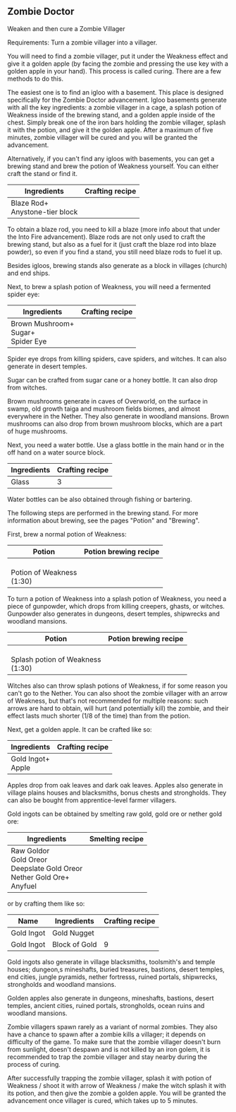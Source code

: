 ## Zombie Doctor
Weaken and then cure a Zombie Villager

Requirements: Turn a zombie villager into a villager.

You will need to find a zombie villager, put it under the Weakness effect and give it a golden apple (by facing the zombie and pressing the use key with a golden apple in your hand). This process is called curing. There are a few methods to do this.

The easiest one is to find an igloo with a basement. This place is designed specifically for the Zombie Doctor advancement. Igloo basements generate with all the key ingredients: a zombie villager in a cage, a splash potion of Weakness inside of the brewing stand, and a golden apple inside of the chest. Simply break one of the iron bars holding the zombie villager, splash it with the potion, and give it the golden apple. After a maximum of five minutes, zombie villager will be cured and you will be granted the advancement.

Alternatively, if you can't find any igloos with basements, you can get a brewing stand and brew the potion of Weakness yourself. You can either craft the stand or find it.

| Ingredients                        | Crafting recipe |
|------------------------------------|-----------------|
| Blaze Rod+<br/>Anystone-tier block |                 |

To obtain a blaze rod, you need to kill a blaze (more info about that under the Into Fire advancement). Blaze rods are not only used to craft the brewing stand, but also as a fuel for it (just craft the blaze rod into blaze powder), so even if you find a stand, you still need blaze rods to fuel it up.

Besides igloos, brewing stands also generate as a block in villages (church) and end ships.

Next, to brew a splash potion of Weakness, you will need a fermented spider eye:

| Ingredients                               | Crafting recipe |
|-------------------------------------------|-----------------|
| Brown Mushroom+<br/>Sugar+<br/>Spider Eye |                 |

Spider eye drops from killing spiders, cave spiders, and witches. It can also generate in desert temples. 

Sugar can be crafted from sugar cane or a honey bottle. It can also drop from witches. 

Brown mushrooms generate in caves of Overworld, on the surface in swamp, old growth taiga and mushroom fields biomes, and almost everywhere in the Nether. They also generate in woodland mansions. Brown mushrooms can also drop from brown mushroom blocks, which are a part of huge mushrooms.

Next, you need a water bottle. Use a glass bottle in the main hand or in the off hand on a water source block.

| Ingredients | Crafting recipe |
|-------------|-----------------|
| Glass       | 3               |

Water bottles can be also obtained through fishing or bartering.

The following steps are performed in the brewing stand. For more information about brewing, see the pages "Potion" and "Brewing".

First, brew a normal potion of Weakness:

| Potion                             | Potion brewing recipe |
|------------------------------------|-----------------------|
| <br/>Potion of Weakness<br/>(1:30) |                       |

To turn a potion of Weakness into a splash potion of Weakness, you need a piece of gunpowder, which drops from killing creepers, ghasts, or witches. Gunpowder also generates in dungeons, desert temples, shipwrecks and woodland mansions.

| Potion                                    | Potion brewing recipe |
|-------------------------------------------|-----------------------|
| <br/>Splash potion of Weakness<br/>(1:30) |                       |

Witches also can throw splash potions of Weakness, if for some reason you can't go to the Nether. You can also shoot the zombie villager with an arrow of Weakness, but that's not recommended for multiple reasons: such arrows are hard to obtain, will hurt (and potentially kill) the zombie, and their effect lasts much shorter (1/8 of the time) than from the potion.

Next, get a golden apple. It can be crafted like so:

| Ingredients           | Crafting recipe |
|-----------------------|-----------------|
| Gold Ingot+<br/>Apple |                 |

Apples drop from oak leaves and dark oak leaves. Apples also generate in village plains houses and blacksmiths, bonus chests and strongholds. They can also be bought from apprentice-level farmer villagers.

Gold ingots can be obtained by smelting raw gold, gold ore or nether gold ore:

| Ingredients                                                                         | Smelting recipe |
|-------------------------------------------------------------------------------------|-----------------|
| Raw Goldor<br/>Gold Oreor<br/>Deepslate Gold Oreor<br/>Nether Gold Ore+<br/>Anyfuel |                 |

or by crafting them like so:

| Name       | Ingredients   | Crafting recipe |
|------------|---------------|-----------------|
| Gold Ingot | Gold Nugget   |                 |
| Gold Ingot | Block of Gold | 9               |

Gold ingots also generate in village blacksmiths, toolsmith's and temple houses; dungeon,s mineshafts, buried treasures, bastions, desert temples, end cities, jungle pyramids, nether fortresss, ruined portals, shipwrecks, strongholds and woodland mansions.

Golden apples also generate in dungeons, mineshafts, bastions, desert temples, ancient cities, ruined portals, strongholds, ocean ruins and woodland mansions.

Zombie villagers spawn rarely as a variant of normal zombies. They also have a chance to spawn after a zombie kills a villager; it depends on difficulty of the game. To make sure that the zombie villager doesn't burn from sunlight, doesn't despawn and is not killed by an iron golem, it is recommended to trap the zombie villager and stay nearby during the process of curing.

After successfully trapping the zombie villager, splash it with potion of Weakness / shoot it with arrow of Weakness / make the witch splash it with its potion, and then give the zombie a golden apple. You will be granted the advancement once villager is cured, which takes up to 5 minutes.

